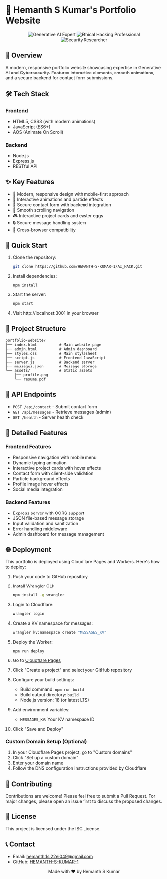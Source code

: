 # 🚀 Hemanth S Kumar's Portfolio Website

<div align="center">
  <img src="https://img.shields.io/badge/Generative%20AI-Expert-blue" alt="Generative AI Expert"/>
  <img src="https://img.shields.io/badge/Ethical%20Hacking-Professional-red" alt="Ethical Hacking Professional"/>
  <img src="https://img.shields.io/badge/Security%20Researcher-Active-green" alt="Security Researcher"/>
</div>

## 🌟 Overview

A modern, responsive portfolio website showcasing expertise in Generative AI and Cybersecurity. Features interactive elements, smooth animations, and a secure backend for contact form submissions.

## 🛠️ Tech Stack

### Frontend
- HTML5, CSS3 (with modern animations)
- JavaScript (ES6+)
- AOS (Animate On Scroll)

### Backend
- Node.js
- Express.js
- RESTful API

## ✨ Key Features

- 🎨 Modern, responsive design with mobile-first approach
- 🌈 Interactive animations and particle effects
- 📝 Secure contact form with backend integration
- 🎯 Smooth scrolling navigation
- 🎮 Interactive project cards and easter eggs
- 🔒 Secure message handling system
- 📱 Cross-browser compatibility

## 🚀 Quick Start

1. Clone the repository:
   ```bash
   git clone https://github.com/HEMANTH-S-KUMAR-1/AI_HACK.git
   ```

2. Install dependencies:
   ```bash
   npm install
   ```

3. Start the server:
   ```bash
   npm start
   ```

4. Visit http://localhost:3001 in your browser

## 📁 Project Structure

```
portfolio-website/
├── index.html          # Main website page
├── admin.html          # Admin dashboard
├── styles.css          # Main stylesheet
├── script.js           # Frontend JavaScript
├── server.js           # Backend server
├── messages.json       # Message storage
└── assets/             # Static assets
    ├── profile.png
    └── resume.pdf
```

## 🔧 API Endpoints

- `POST /api/contact` - Submit contact form
- `GET /api/messages` - Retrieve messages (admin)
- `GET /health` - Server health check

## 🧩 Detailed Features

### Frontend Features
- Responsive navigation with mobile menu
- Dynamic typing animation
- Interactive project cards with hover effects
- Contact form with client-side validation
- Particle background effects
- Profile image hover effects
- Social media integration

### Backend Features
- Express server with CORS support
- JSON file-based message storage
- Input validation and sanitization
- Error handling middleware
- Admin dashboard for message management

## 🌐 Deployment

This portfolio is deployed using Cloudflare Pages and Workers. Here's how to deploy:

1. Push your code to GitHub repository
2. Install Wrangler CLI:
   ```bash
   npm install -g wrangler
   ```

3. Login to Cloudflare:
   ```bash
   wrangler login
   ```

4. Create a KV namespace for messages:
   ```bash
   wrangler kv:namespace create "MESSAGES_KV"
   ```

5. Deploy the Worker:
   ```bash
   npm run deploy
   ```

6. Go to [Cloudflare Pages](https://pages.cloudflare.com/)
7. Click "Create a project" and select your GitHub repository
8. Configure your build settings:
   - Build command: `npm run build`
   - Build output directory: `build`
   - Node.js version: 18 (or latest LTS)
9. Add environment variables:
   - `MESSAGES_KV`: Your KV namespace ID
10. Click "Save and Deploy"

### Custom Domain Setup (Optional)
1. In your Cloudflare Pages project, go to "Custom domains"
2. Click "Set up a custom domain"
3. Enter your domain name
4. Follow the DNS configuration instructions provided by Cloudflare

## 🤝 Contributing

Contributions are welcome! Please feel free to submit a Pull Request. For major changes, please open an issue first to discuss the proposed changes.

## 📝 License

This project is licensed under the ISC License.

## 📞 Contact

- Email: hemanth.1si22ei049@gmail.com
- GitHub: [HEMANTH-S-KUMAR-1](https://github.com/HEMANTH-S-KUMAR-1)

<div align="center">Made with ❤️ by Hemanth S Kumar</div>